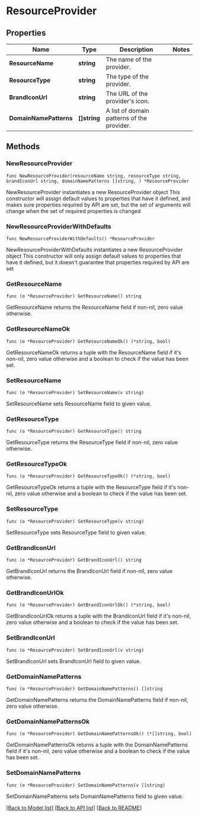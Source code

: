 # ResourceProvider

## Properties

Name | Type | Description | Notes
------------ | ------------- | ------------- | -------------
**ResourceName** | **string** | The name of the provider. | 
**ResourceType** | **string** | The type of the provider. | 
**BrandIconUrl** | **string** | The URL of the provider&#39;s icon. | 
**DomainNamePatterns** | **[]string** | A list of domain patterns of the provider. | 

## Methods

### NewResourceProvider

`func NewResourceProvider(resourceName string, resourceType string, brandIconUrl string, domainNamePatterns []string, ) *ResourceProvider`

NewResourceProvider instantiates a new ResourceProvider object
This constructor will assign default values to properties that have it defined,
and makes sure properties required by API are set, but the set of arguments
will change when the set of required properties is changed

### NewResourceProviderWithDefaults

`func NewResourceProviderWithDefaults() *ResourceProvider`

NewResourceProviderWithDefaults instantiates a new ResourceProvider object
This constructor will only assign default values to properties that have it defined,
but it doesn't guarantee that properties required by API are set

### GetResourceName

`func (o *ResourceProvider) GetResourceName() string`

GetResourceName returns the ResourceName field if non-nil, zero value otherwise.

### GetResourceNameOk

`func (o *ResourceProvider) GetResourceNameOk() (*string, bool)`

GetResourceNameOk returns a tuple with the ResourceName field if it's non-nil, zero value otherwise
and a boolean to check if the value has been set.

### SetResourceName

`func (o *ResourceProvider) SetResourceName(v string)`

SetResourceName sets ResourceName field to given value.


### GetResourceType

`func (o *ResourceProvider) GetResourceType() string`

GetResourceType returns the ResourceType field if non-nil, zero value otherwise.

### GetResourceTypeOk

`func (o *ResourceProvider) GetResourceTypeOk() (*string, bool)`

GetResourceTypeOk returns a tuple with the ResourceType field if it's non-nil, zero value otherwise
and a boolean to check if the value has been set.

### SetResourceType

`func (o *ResourceProvider) SetResourceType(v string)`

SetResourceType sets ResourceType field to given value.


### GetBrandIconUrl

`func (o *ResourceProvider) GetBrandIconUrl() string`

GetBrandIconUrl returns the BrandIconUrl field if non-nil, zero value otherwise.

### GetBrandIconUrlOk

`func (o *ResourceProvider) GetBrandIconUrlOk() (*string, bool)`

GetBrandIconUrlOk returns a tuple with the BrandIconUrl field if it's non-nil, zero value otherwise
and a boolean to check if the value has been set.

### SetBrandIconUrl

`func (o *ResourceProvider) SetBrandIconUrl(v string)`

SetBrandIconUrl sets BrandIconUrl field to given value.


### GetDomainNamePatterns

`func (o *ResourceProvider) GetDomainNamePatterns() []string`

GetDomainNamePatterns returns the DomainNamePatterns field if non-nil, zero value otherwise.

### GetDomainNamePatternsOk

`func (o *ResourceProvider) GetDomainNamePatternsOk() (*[]string, bool)`

GetDomainNamePatternsOk returns a tuple with the DomainNamePatterns field if it's non-nil, zero value otherwise
and a boolean to check if the value has been set.

### SetDomainNamePatterns

`func (o *ResourceProvider) SetDomainNamePatterns(v []string)`

SetDomainNamePatterns sets DomainNamePatterns field to given value.



[[Back to Model list]](../README.md#documentation-for-models) [[Back to API list]](../README.md#documentation-for-api-endpoints) [[Back to README]](../README.md)


